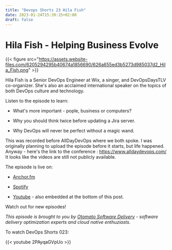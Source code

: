 ```yaml
---
title: "Devops Shorts 23 Hila Fish"
date: 2023-01-24T15:39:15+02:00
draft: false
---
```




# Hila Fish - Helping Business Evolve

{{< figure src="https://assets.website-files.com/6205294295b40674a1856690/626a655ed3b5273d985037d2_Hila_Fish.png" >}}


Hila Fish is a Senior DevOps Engineer at Wix, a singer, and DevOpsDaysTLV co-organizer. She's also an acclaimed international speaker on the topics of both DevOps culture and technology. 


Listen to the episode to learn:

- What's more important - pople, business or computers?

- Why you should think twice before updating a Jira server.

- Why DevOps will never be perfect without a magic wand.


This was recorded before AllDayDevOps where we both spoke.
I was originally planning to upload the episode before it starts, but life happened.
Anyway - here's the link to the conference : https://www.alldaydevops.com/
It looks like the videos are still not publicly available.

The episode is live on:

- [Anchor.fm](https://spotifyanchor-web.app.link/e/4kUB08KQQwb)

- [Spotify](https://open.spotify.com/episode/6py0QHDXBzC419QiTQKRKU?si=dylxI4SAQ7GldTB_Rh-Oxg)

- [Youtube](https://youtu.be/2PAyqaGVpUo) - also embedded at the bottom of this post.

Watch out for new episodes!

_This episode is brought to you by [Otomato Software Delivery](https://otomato.io) - software delivery optimization experts and cloud native enthuziasts._


To watch DevOps Shorts 023:

{{< youtube 2PAyqaGVpUo >}}


